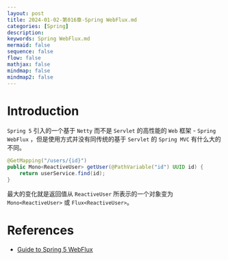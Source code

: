 ```yaml
---
layout: post
title: 2024-01-02-第016章-Spring WebFlux.md
categories: [Spring]
description: 
keywords: Spring WebFlux.md
mermaid: false
sequence: false
flow: false
mathjax: false
mindmap: false
mindmap2: false
---
```

# Introduction

`Spring 5` 引入的一个基于 `Netty` 而不是 `Servlet` 的高性能的 `Web` 框架 - `Spring WebFlux` ，但是使用方式并没有同传统的基于 `Servlet` 的 `Spring MVC` 有什么大的不同。



```java
@GetMapping("/users/{id}")
public Mono<ReactiveUser> getUser(@PathVariable("id") UUID id) {
    return userService.find(id);
}
```

最大的变化就是返回值从 `ReactiveUser` 所表示的一个对象变为 `Mono<ReactiveUser>` 或 `Flux<ReactiveUser>`。





# References

- [Guide to Spring 5 WebFlux](https://www.baeldung.com/spring-webflux)